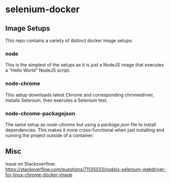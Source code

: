# selenium-docker

## Image Setups

This repo contains a variety of distinct docker image setups:

### node
This is the simplest of the setups as it is just a NodeJS image that executes a "Hello World" NodeJS script.

### node-chrome
This setup downloads latest Chrome and corresponding chromedriver, installs Selenium, then executes a Selenium test.

### node-chrome-packagejson
The same setup as _node-chrome_ but using a _package.json_ file to install dependencies. This makes it more cross-functional when just installing and running the project outside of a container.

## Misc
Issue on Stackoverflow: https://stackoverflow.com/questions/71135033/nodejs-selenium-webdriver-for-linux-chrome-docker-image
